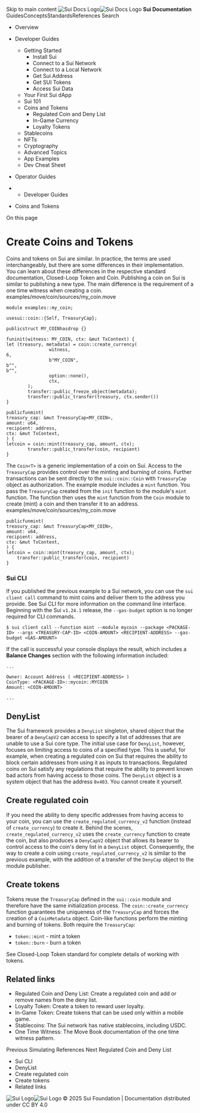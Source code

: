Skip to main content
![Sui Docs Logo](https://docs.sui.io/img/sui-logo.svg)![Sui Docs Logo](https://docs.sui.io/img/sui-logo.svg)
**Sui Documentation**
GuidesConceptsStandardsReferences
Search
  * Overview
  * Developer Guides
    * Getting Started
      * Install Sui
      * Connect to a Sui Network
      * Connect to a Local Network
      * Get Sui Address
      * Get SUI Tokens
      * Access Sui Data
    * Your First Sui dApp
    * Sui 101
    * Coins and Tokens
      * Regulated Coin and Deny List
      * In-Game Currency
      * Loyalty Tokens
    * Stablecoins
    * NFTs
    * Cryptography
    * Advanced Topics
    * App Examples
    * Dev Cheat Sheet
  * Operator Guides


  *   * Developer Guides
  * Coins and Tokens


On this page
# Create Coins and Tokens
Coins and tokens on Sui are similar. In practice, the terms are used interchangeably, but there are some differences in their implementation. You can learn about these differences in the respective standard documentation, Closed-Loop Token and Coin.
Publishing a coin on Sui is similar to publishing a new type. The main difference is the requirement of a one time witness when creating a coin.
examples/move/coin/sources/my_coin.move
```
module examples::my_coin;  
  
usesui::coin::{Self, TreasuryCap};  
  
publicstruct MY_COINhasdrop {}  
  
funinit(witness: MY_COIN, ctx: &mut TxContext) {  
let (treasury, metadata) = coin::create_currency(  
				witness,  
6,  
				b"MY_COIN",  
b"",  
b"",  
				option::none(),  
				ctx,  
		);  
		transfer::public_freeze_object(metadata);  
		transfer::public_transfer(treasury, ctx.sender())  
}  
  
publicfunmint(  
treasury_cap: &mut TreasuryCap<MY_COIN>,  
amount: u64,  
recipient: address,  
ctx: &mut TxContext,  
) {  
letcoin = coin::mint(treasury_cap, amount, ctx);  
		transfer::public_transfer(coin, recipient)  
}  

```

The `Coin<T>` is a generic implementation of a coin on Sui. Access to the `TreasuryCap` provides control over the minting and burning of coins. Further transactions can be sent directly to the `sui::coin::Coin` with `TreasuryCap` object as authorization.
The example module includes a `mint` function. You pass the `TreasuryCap` created from the `init` function to the module's `mint` function. The function then uses the `mint` function from the `Coin` module to create (mint) a coin and then transfer it to an address.
examples/move/coin/sources/my_coin.move
```
publicfunmint(  
treasury_cap: &mut TreasuryCap<MY_COIN>,  
amount: u64,  
recipient: address,  
ctx: &mut TxContext,  
) {  
letcoin = coin::mint(treasury_cap, amount, ctx);  
    transfer::public_transfer(coin, recipient)  
}  

```

### Sui CLI​
If you published the previous example to a Sui network, you can use the `sui client call` command to mint coins and deliver them to the address you provide. See Sui CLI for more information on the command line interface.
Beginning with the Sui `v1.24.1` release, the `--gas-budget` option is no longer required for CLI commands.
```
$ sui client call --function mint --module mycoin --package <PACKAGE-ID> --args <TREASURY-CAP-ID> <COIN-AMOUNT> <RECIPIENT-ADDRESS> --gas-budget <GAS-AMOUNT>  

```

If the call is successful your console displays the result, which includes a **Balance Changes** section with the following information included:
```
...  
  
Owner: Account Address ( <RECIPIENT-ADDRESS> )   
CoinType: <PACKAGE-ID>::mycoin::MYCOIN   
Amount: <COIN-AMOUNT>  
  
...  

```

## DenyList​
The Sui framework provides a `DenyList` singleton, shared object that the bearer of a `DenyCapV2` can access to specify a list of addresses that are unable to use a Sui core type. The initial use case for `DenyList`, however, focuses on limiting access to coins of a specified type. This is useful, for example, when creating a regulated coin on Sui that requires the ability to block certain addresses from using it as inputs to transactions. Regulated coins on Sui satisfy any regulations that require the ability to prevent known bad actors from having access to those coins.
The `DenyList` object is a system object that has the address `0x403`. You cannot create it yourself.
## Create regulated coin​
If you need the ability to deny specific addresses from having access to your coin, you can use the `create_regulated_currency_v2` function (instead of `create_currency`) to create it.
Behind the scenes, `create_regulated_currency_v2` uses the `create_currency` function to create the coin, but also produces a `DenyCapV2` object that allows its bearer to control access to the coin's deny list in a `DenyList` object. Consequently, the way to create a coin using `create_regulated_currency_v2` is similar to the previous example, with the addition of a transfer of the `DenyCap` object to the module publisher.
## Create tokens​
Tokens reuse the `TreasuryCap` defined in the `sui::coin` module and therefore have the same initialization process. The `coin::create_currency` function guarantees the uniqueness of the `TreasuryCap` and forces the creation of a `CoinMetadata` object.
Coin-like functions perform the minting and burning of tokens. Both require the `TreasuryCap`:
  * `token::mint` - mint a token
  * `token::burn` - burn a token


See Closed-Loop Token standard for complete details of working with tokens.
## Related links​
  * Regulated Coin and Deny List: Create a regulated coin and add or remove names from the deny list.
  * Loyalty Token: Create a token to reward user loyalty.
  * In-Game Token: Create tokens that can be used only within a mobile game.
  * Stablecoins: The Sui network has native stablecoins, including USDC.
  * One Time Witness: The Move Book documentation of the one time witness pattern.


Previous
Simulating References
Next
Regulated Coin and Deny List
  * Sui CLI
  * DenyList
  * Create regulated coin
  * Create tokens
  * Related links


![Sui Logo](https://docs.sui.io/img/sui-logo-footer.svg)![Sui Logo](https://docs.sui.io/img/sui-logo-footer.svg)
© 2025 Sui Foundation | Documentation distributed under CC BY 4.0
